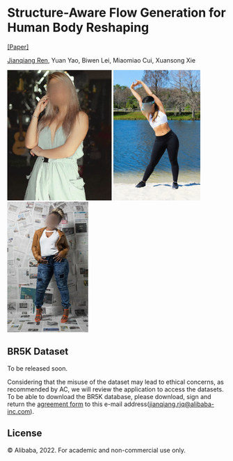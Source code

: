 

Structure-Aware Flow Generation for Human Body Reshaping
=====
[[Paper]](https://arxiv.org/abs/2203.04670)

[Jianqiang Ren](rjq235@gmail.com), Yuan Yao, Biwen Lei, Miaomiao Cui, Xuansong Xie 


<img src="gif/438.gif" height="300px"/> <img src="gif/285.gif" height="300px"/> <img src="gif/998.gif" height="300px"/>
 
## BR5K Dataset
To be released soon.

Considering that the misuse of the dataset may lead to ethical concerns, as recommended by AC, we will review the application to access the datasets. To be able to download the BR5K database, please download, sign and return the [agreement form](https://raw.githubusercontent.com/JianqiangRen/FlowBasedBodyReshaping/main/EULA/EULA0310.pdf) to this e-mail address([jianqiang.rjq@alibaba-inc.com](jianqiang.rjq@alibaba-inc.com)).

 
## License
© Alibaba, 2022. For academic and non-commercial use only.
 
